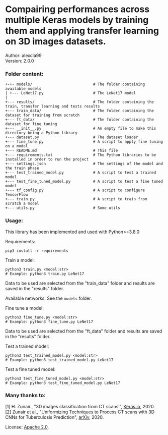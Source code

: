 # Compairing performances across multiple Keras models by training them and applying transfer learning on 3D images datasets.

Author: alexcla99  
Version: 2.0.0

### Folder content:

```
+-+- models/                           # The folder containing available models
| +--- LeNet17.py                      # The LeNet17 model
|
+--- results/                          # The folder containing the train, transfer learning and tests results
+--- train_data/                       # The folder containing the dataset for training from scratch
+--- ft_data/                          # The folder containing the dataset for fine tuning
+--- __init__.py                       # An empty file to make this directory being a Python library
+--- dataset.py                        # The dataset loader
+--- fine_tune.py                      # A script to apply fine tuning on a model
+--- README.md                         # This file
+--- requirements.txt                  # The Python libraries to be installed in order to run the project
+--- settings.json                     # The settings of the model and the train phase
+--- test_trained_model.py             # A script to test a trained model
+--- test_fine_tuned_model.py          # A script to test a fine tuned model
+--- tf_config.py                      # A script to configure TensorFlow
+--- train.py                          # A script to train from scratch a model
+--- utils.py                          # Some utils
```

### Usage:

This library has been implemented and used with Python>=3.8.0

Requirements:
```Shell
pip3 install -r requirements
```

Train a model:
```Shell
python3 train.py <model:str>
# Example: python3 train.py LeNet17
```
Data to be used are selected from the "train_data" folder and results are saved in the "results" folder.

Available networks:
See the `models` folder.

Fine tune a model:
```Shell
python3 fine_tune.py <model:str>
# Example: python3 fine_tune.py LeNet17
```
Data to be used are selected from the "ft_data" folder and results are saved in the "results" folder.

Test a trained model:
```Shell
python3 test_trained_model.py <model:str>
# Example: python3 test_trained_model.py LeNet17
```

Test a fine tuned model:
```Shell
python3 test_fine_tuned_model.py <model:str>
# Example: python3 test_fine_tuned_model.py LeNet17
```

### Many thanks to:

[1] H. Zunair., "3D images classification from CT scans.", [Keras.io](https://keras.io/examples/vision/3D_image_classification/), 2020.  
[2] Zunair et al., "Uniformizing Techniques to Process CT scans with 3D CNNs for Tuberculosis Prediction", [arXiv](https://arxiv.org/pdf/2007.13224.pdf), 2020.  

License: [Apache 2.0](http://www.apache.org/licenses/LICENSE-2.0).
